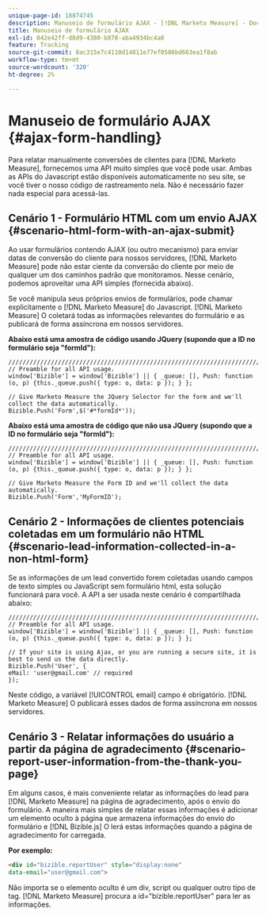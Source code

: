 ```yaml
---
unique-page-id: 18874745
description: Manuseio de formulário AJAX - [!DNL Marketo Measure] - Documentação do produto
title: Manuseio de formulário AJAX
exl-id: 042e42ff-d8d9-4380-b878-aba4934bc4a0
feature: Tracking
source-git-commit: 8ac315e7c4110d14811e77ef0586bd663ea1f8ab
workflow-type: tm+mt
source-wordcount: '320'
ht-degree: 2%

---
```


# Manuseio de formulário AJAX {#ajax-form-handling}

Para relatar manualmente conversões de clientes para [!DNL Marketo Measure], fornecemos uma API muito simples que você pode usar. Ambas as APIs do Javascript estão disponíveis automaticamente no seu site, se você tiver o nosso código de rastreamento nela. Não é necessário fazer nada especial para acessá-las.

## Cenário 1 - Formulário HTML com um envio AJAX {#scenario-html-form-with-an-ajax-submit}

Ao usar formulários contendo AJAX (ou outro mecanismo) para enviar datas de conversão do cliente para nossos servidores, [!DNL Marketo Measure] pode não estar ciente da conversão do cliente por meio de qualquer um dos caminhos padrão que monitoramos. Nesse cenário, podemos aproveitar uma API simples (fornecida abaixo).

Se você manipula seus próprios envios de formulários, pode chamar explicitamente o [!DNL Marketo Measure] do Javascript. [!DNL Marketo Measure] O coletará todas as informações relevantes do formulário e as publicará de forma assíncrona em nossos servidores.

**Abaixo está uma amostra de código usando JQuery (supondo que a ID no formulário seja &quot;formId&quot;):**

```jquery
///////////////////////////////////////////////////////////////////////  
// Preamble for all API usage.  
window['Bizible'] = window['Bizible'] || { _queue: [], Push: function (o, p) {this._queue.push({ type: o, data: p }); } };  
  
// Give Marketo Measure the JQuery Selector for the form and we'll collect the data automatically.  
Bizible.Push('Form',$('#*formId*'));
```

**Abaixo está uma amostra de código que não usa JQuery (supondo que a ID no formulário seja &quot;formId&quot;):**

```jquery
///////////////////////////////////////////////////////////////////////  
// Preamble for all API usage.  
window['Bizible'] = window['Bizible'] || { _queue: [], Push: function (o, p) {this._queue.push({ type: o, data: p }); } };  
  
// Give Marketo Measure the Form ID and we'll collect the data automatically.
Bizible.Push('Form','MyFormID');
```

## Cenário 2 - Informações de clientes potenciais coletadas em um formulário não HTML {#scenario-lead-information-collected-in-a-non-html-form}

Se as informações de um lead convertido forem coletadas usando campos de texto simples ou JavaScript sem formulário html, esta solução funcionará para você. A API a ser usada neste cenário é compartilhada abaixo:

```jquery
///////////////////////////////////////////////////////////////////////  
// Preamble for all API usage.  
window['Bizible'] = window['Bizible'] || { _queue: [], Push: function (o, p) {this._queue.push({ type: o, data: p }); } };  
  
// If your site is using Ajax, or you are running a secure site, it is best to send us the data directly.  
Bizible.Push('User', {
eMail: 'user@gmail.com' // required  
});  
```

Neste código, a variável [!UICONTROL email] campo é obrigatório. [!DNL Marketo Measure] O publicará esses dados de forma assíncrona em nossos servidores.

## Cenário 3 - Relatar informações do usuário a partir da página de agradecimento {#scenario-report-user-information-from-the-thank-you-page}

Em alguns casos, é mais conveniente relatar as informações do lead para [!DNL Marketo Measure] na página de agradecimento, após o envio do formulário. A maneira mais simples de relatar essas informações é adicionar um elemento oculto à página que armazena informações do envio do formulário e [!DNL Bizible.js] O lerá estas informações quando a página de agradecimento for carregada.

**Por exemplo:**

```html
<div id="bizible.reportUser" style="display:none"  
data-email="user@gmail.com">  
```

Não importa se o elemento oculto é um div, script ou qualquer outro tipo de tag. [!DNL Marketo Measure] procura a id=&quot;bizible.reportUser&quot; para ler as informações.
